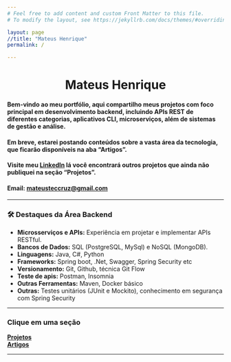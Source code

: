 ```yaml
---
# Feel free to add content and custom Front Matter to this file.
# To modify the layout, see https://jekyllrb.com/docs/themes/#overriding-theme-defaults

layout: page
//title: "Mateus Henrique" 
permalink: /

---
```

<link rel="stylesheet" href="{{ '/assets/css/custom.css'}}"> 
<h1 style="text-align: center;">Mateus Henrique</h1>



#### Bem-vindo ao meu portfólio, aqui compartilho meus projetos com foco principal em desenvolvimento backend, incluindo APIs REST de diferentes categorias, aplicativos CLI, microserviços, além de sistemas de gestão e análise.

#### Em breve, estarei postando conteúdos sobre a vasta área da tecnologia, que ficarão disponíveis na aba “Artigos”.

#### Visite meu [LinkedIn](https://www.linkedin.com/in/mateus-henrique-172599236/) lá você encontrará outros projetos que ainda não publiquei na seção “Projetos”.

#### Email: mateusteccruz@gmail.com

---

### 🛠 Destaques da Área Backend

- **Microsserviços e APIs:** Experiência em projetar e implementar APIs RESTful.
- **Bancos de Dados:** SQL (PostgreSQL, MySql) e NoSQL (MongoDB).
- **Linguagens:** Java, C#, Python
- **Frameworks:** Spring boot, .Net, Swagger, Spring Security etc
- **Versionamento:** Git, Github, técnica Git Flow
- **Teste de apis:** Postman, Insomnia
- **Outras Ferramentas:** Maven, Docker básico
- **Outras:** Testes unitários (JUnit e Mockito), conhecimento em segurança com Spring Security 

---

### Clique em uma seção
[**Projetos**](/projetos) <br>
[**Artigos**](/artigos)

---
